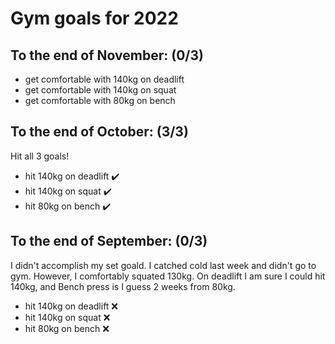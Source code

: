 # Gym goals for 2022

## To the end of November: (0/3)

- get comfortable with 140kg on deadlift
- get comfortable with 140kg on squat
- get comfortable with 80kg on bench

## To the end of October: (3/3)

Hit all 3 goals!

- hit 140kg on deadlift ✔️
- hit 140kg on squat ✔️
- hit 80kg on bench ✔️

## To the end of September: (0/3)

I didn't accomplish my set goald. I catched cold last week and didn't go to gym.
However, I comfortably squated 130kg. On deadlift I am sure I could hit 140kg,
and Bench press is I guess 2 weeks from 80kg.

- hit 140kg on deadlift ❌
- hit 140kg on squat ❌
- hit 80kg on bench ❌
